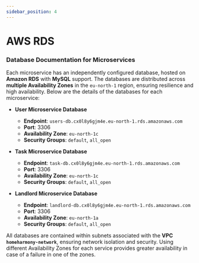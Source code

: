 ```yaml
---
sidebar_position: 4
---
```


# AWS RDS

### Database Documentation for Microservices

Each microservice has an independently configured database, hosted on **Amazon RDS** with **MySQL** support. The databases are distributed across **multiple Availability Zones** in the `eu-north-1` region, ensuring resilience and high availability. Below are the details of the databases for each microservice:

- **User Microservice Database**
  - **Endpoint**: `users-db.cx0l8y6gjm4e.eu-north-1.rds.amazonaws.com`
  - **Port**: 3306
  - **Availability Zone**: `eu-north-1c`
  - **Security Groups**: `default`, `all_open`

- **Task Microservice Database**
  - **Endpoint**: `task-db.cx0l8y6gjm4e.eu-north-1.rds.amazonaws.com`
  - **Port**: 3306
  - **Availability Zone**: `eu-north-1c`
  - **Security Groups**: `default`, `all_open`

- **Landlord Microservice Database**
  - **Endpoint**: `landlord-db.cx0l8y6gjm4e.eu-north-1.rds.amazonaws.com`
  - **Port**: 3306
  - **Availability Zone**: `eu-north-1a`
  - **Security Groups**: `default`, `all_open`

All databases are contained within subnets associated with the **VPC `homeharmony-network`**, ensuring network isolation and security. Using different Availability Zones for each service provides greater availability in case of a failure in one of the zones.
